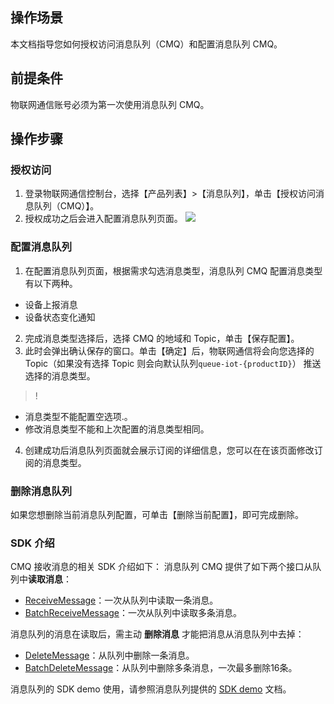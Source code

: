 ## 操作场景
本文档指导您如何授权访问消息队列（CMQ）和配置消息队列 CMQ。


## 前提条件
物联网通信账号必须为第一次使用消息队列 CMQ。



## 操作步骤
### 授权访问
1. 登录物联网通信控制台，选择【产品列表】>【消息队列】，单击【授权访问消息队列（CMQ）】。
2. 授权成功之后会进入配置消息队列页面。
![](https://main.qcloudimg.com/raw/9585ded528d02a842bac3ba5891a5af8.png)

### 配置消息队列
1. 在配置消息队列页面，根据需求勾选消息类型，消息队列 CMQ 配置消息类型有以下两种。
 - 设备上报消息
 - 设备状态变化通知
2. 完成消息类型选择后，选择 CMQ 的地域和 Topic，单击【保存配置】。
3. 此时会弹出确认保存的窗口。单击【确定】后，物联网通信将会向您选择的 Topic（如果没有选择 Topic 则会向默认队列`queue-iot-{productID}`） 推送选择的消息类型。

>!
- 消息类型不能配置空选项.。
- 修改消息类型不能和上次配置的消息类型相同。

4. 创建成功后消息队列页面就会展示订阅的详细信息，您可以在在该页面修改订阅的消息类型。

### 删除消息队列
如果您想删除当前消息队列配置，可单击【删除当前配置】，即可完成删除。

###  SDK 介绍
CMQ 接收消息的相关 SDK 介绍如下：
消息队列 CMQ 提供了如下两个接口从队列中**读取消息**：
- [ReceiveMessage](https://cloud.tencent.com/document/product/406/5839)：一次从队列中读取一条消息。
- [BatchReceiveMessage](https://cloud.tencent.com/document/product/406/5924)：一次从队列中读取多条消息。
    
消息队列的消息在读取后，需主动 **删除消息** 才能把消息从消息队列中去掉：   
- [DeleteMessage](https://cloud.tencent.com/document/api/406/5840)：从队列中删除一条消息。
- [BatchDeleteMessage](https://cloud.tencent.com/document/api/406/5841)：从队列中删除多条消息，一次最多删除16条。
    
消息队列的 SDK demo 使用，请参照消息队列提供的 [SDK demo](https://cloud.tencent.com/document/product/406/6107) 文档。
